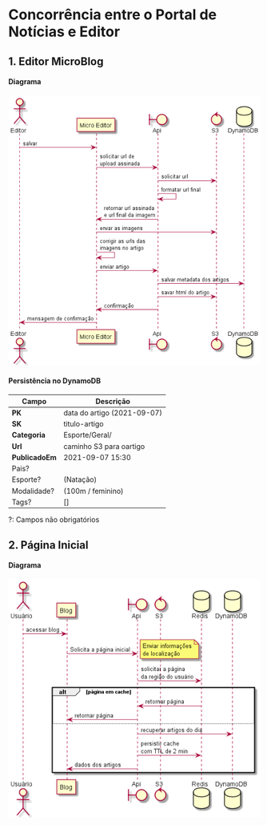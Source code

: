 # Concorrência entre o Portal de Notícias e Editor

## 1. Editor MicroBlog

#### Diagrama
![Editor Blog](/diagramas/out/editor_blog/Editor%20Blog.png)

#### Persistência no DynamoDB


Campo | Descrição
----- | ---------
**PK**| data do artigo (2021-09-07)
**SK**| titulo-artigo
**Categoria**| Esporte/Geral/
**Url**| caminho S3 para oartigo
**PublicadoEm**| 2021-09-07 15:30 
Pais?| 
Esporte?| (Natação)
Modalidade?| (100m / feminino)
Tags?|[]

?: Campos não obrigatórios

## 2. Página Inicial
#### Diagrama
![Página Inicial](/diagramas/out/pagina_inicial/Pagina%20inicial.png)